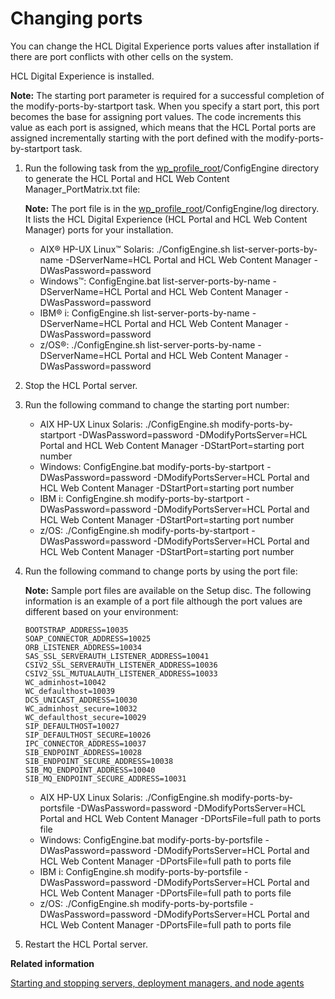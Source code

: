 # Changing ports

You can change the HCL Digital Experience ports values after installation if there are port conflicts with other cells on the system.

HCL Digital Experience is installed.

**Note:** The starting port parameter is required for a successful completion of the modify-ports-by-startport task. When you specify a start port, this port becomes the base for assigning port values. The code increments this value as each port is assigned, which means that the HCL Portal ports are assigned incrementally starting with the port defined with the modify-ports-by-startport task.

1.  Run the following task from the [wp\_profile\_root](../reference/wpsdirstr.md#wp_profile_root)/ConfigEngine directory to generate the HCL Portal and HCL Web Content Manager\_PortMatrix.txt file:

    **Note:** The port file is in the [wp\_profile\_root](../reference/wpsdirstr.md#wp_profile_root)/ConfigEngine/log directory. It lists the HCL Digital Experience \(HCL Portal and HCL Web Content Manager\) ports for your installation.

    -   AIX® HP-UX Linux™ Solaris: ./ConfigEngine.sh list-server-ports-by-name -DServerName=HCL Portal and HCL Web Content Manager -DWasPassword=password
    -   Windows™: ConfigEngine.bat list-server-ports-by-name -DServerName=HCL Portal and HCL Web Content Manager -DWasPassword=password
    -   IBM® i: ConfigEngine.sh list-server-ports-by-name -DServerName=HCL Portal and HCL Web Content Manager -DWasPassword=password
    -   z/OS®: ./ConfigEngine.sh list-server-ports-by-name -DServerName=HCL Portal and HCL Web Content Manager -DWasPassword=password
2.  Stop the HCL Portal server.

3.  Run the following command to change the starting port number:

    -   AIX HP-UX Linux Solaris: ./ConfigEngine.sh modify-ports-by-startport -DWasPassword=password -DModifyPortsServer=HCL Portal and HCL Web Content Manager -DStartPort=starting port number
    -   Windows: ConfigEngine.bat modify-ports-by-startport -DWasPassword=password -DModifyPortsServer=HCL Portal and HCL Web Content Manager -DStartPort=starting port number
    -   IBM i: ConfigEngine.sh modify-ports-by-startport -DWasPassword=password -DModifyPortsServer=HCL Portal and HCL Web Content Manager -DStartPort=starting port number
    -   z/OS: ./ConfigEngine.sh modify-ports-by-startport -DWasPassword=password -DModifyPortsServer=HCL Portal and HCL Web Content Manager -DStartPort=starting port number
4.  Run the following command to change ports by using the port file:

    **Note:** Sample port files are available on the Setup disc. The following information is an example of a port file although the port values are different based on your environment:

    ```
    BOOTSTRAP_ADDRESS=10035
    SOAP_CONNECTOR_ADDRESS=10025
    ORB_LISTENER_ADDRESS=10034 
    SAS_SSL_SERVERAUTH_LISTENER_ADDRESS=10041
    CSIV2_SSL_SERVERAUTH_LISTENER_ADDRESS=10036
    CSIV2_SSL_MUTUALAUTH_LISTENER_ADDRESS=10033
    WC_adminhost=10042
    WC_defaulthost=10039
    DCS_UNICAST_ADDRESS=10030
    WC_adminhost_secure=10032
    WC_defaulthost_secure=10029
    SIP_DEFAULTHOST=10027
    SIP_DEFAULTHOST_SECURE=10026
    IPC_CONNECTOR_ADDRESS=10037
    SIB_ENDPOINT_ADDRESS=10028
    SIB_ENDPOINT_SECURE_ADDRESS=10038
    SIB_MQ_ENDPOINT_ADDRESS=10040
    SIB_MQ_ENDPOINT_SECURE_ADDRESS=10031
    
    ```

    -   AIX HP-UX Linux Solaris: ./ConfigEngine.sh modify-ports-by-portsfile -DWasPassword=password -DModifyPortsServer=HCL Portal and HCL Web Content Manager -DPortsFile=full path to ports file
    -   Windows: ConfigEngine.bat modify-ports-by-portsfile -DWasPassword=password -DModifyPortsServer=HCL Portal and HCL Web Content Manager -DPortsFile=full path to ports file
    -   IBM i: ConfigEngine.sh modify-ports-by-portsfile -DWasPassword=password -DModifyPortsServer=HCL Portal and HCL Web Content Manager -DPortsFile=full path to ports file
    -   z/OS: ./ConfigEngine.sh modify-ports-by-portsfile -DWasPassword=password -DModifyPortsServer=HCL Portal and HCL Web Content Manager -DPortsFile=full path to ports file
5.  Restart the HCL Portal server.



**Related information**  


[Starting and stopping servers, deployment managers, and node agents](../admin-system/stopstart.md)

